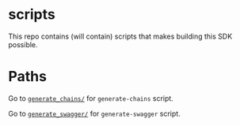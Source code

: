 # scripts

This repo contains (will contain) scripts that makes building this SDK possible.

# Paths

Go to [`generate_chains/`](generate_chains) for `generate-chains` script.

Go to [`generate_swagger/`](generate_swagger) for `generate-swagger` script.